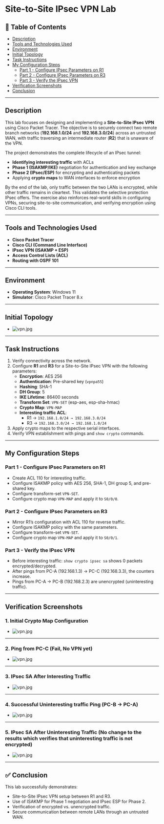# **Site-to-Site IPsec VPN Lab**

## 💑 **Table of Contents**
- [Description](#description)
- [Tools and Technologies Used](#tools-and-technologies-used)
- [Environment](#environment)
- [Initial Topology](#initial-topology)
- [Task Instructions](#task-instructions)
- [My Configuration Steps](#my-configuration-steps)
  - [Part 1 - Configure IPsec Parameters on R1](#part-1---configure-ipsec-parameters-on-r1)
  - [Part 2 - Configure IPsec Parameters on R3](#part-2---configure-ipsec-parameters-on-r3)
  - [Part 3 - Verify the IPsec VPN](#part-3---verify-the-ipsec-vpn)
- [Verification Screenshots](#verification-screenshots)
- [Conclusion](#conclusion)

---

## **Description**
This lab focuses on designing and implementing a **Site-to-Site IPsec VPN** using Cisco Packet Tracer. The objective is to securely connect two remote branch networks (**192.168.1.0/24** and **192.168.3.0/24**) across an untrusted WAN, with traffic traversing an intermediate router (**R2**) that is unaware of the VPN.  

The project demonstrates the complete lifecycle of an IPsec tunnel:  
- **Identifying interesting traffic** with ACLs  
- **Phase 1 (ISAKMP/IKE)** negotiation for authentication and key exchange  
- **Phase 2 (IPsec/ESP)** for encrypting and authenticating packets  
- Applying **crypto maps** to WAN interfaces to enforce encryption  

By the end of the lab, only traffic between the two LANs is encrypted, while other traffic remains in cleartext. This validates the selective protection IPsec offers. The exercise also reinforces real-world skills in configuring VPNs, securing site-to-site communication, and verifying encryption using Cisco CLI tools.

---

## **Tools and Technologies Used**
- **Cisco Packet Tracer**
- **Cisco CLI (Command Line Interface)**
- **IPsec VPN (ISAKMP + ESP)**
- **Access Control Lists (ACL)**
- **Routing with OSPF 101**

---

## **Environment**
- **Operating System**: Windows 11  
- **Simulator**: Cisco Packet Tracer 8.x  

---

## **Initial Topology**

- ![vpn.jpg](image/top.jpg)
---

## **Task Instructions**

1. Verify connectivity across the network.  
2. Configure **R1** and **R3** for a Site-to-Site IPsec VPN with the following parameters:  
   - **Encryption**: AES 256  
   - **Authentication**: Pre-shared key (`vpnpa55`)  
   - **Hashing**: SHA-1  
   - **DH Group**: 5  
   - **IKE Lifetime**: 86400 seconds  
   - **Transform Set**: `VPN-SET` (esp-aes, esp-sha-hmac)  
   - **Crypto Map**: `VPN-MAP`  
   - **Interesting traffic ACL**:  
     - R1 → `192.168.1.0/24 → 192.168.3.0/24`  
     - R3 → `192.168.3.0/24 → 192.168.1.0/24`  
3. Apply crypto maps to the respective serial interfaces.  
4. Verify VPN establishment with pings and `show crypto` commands.

---

## **My Configuration Steps**

### **Part 1 - Configure IPsec Parameters on R1**
- Create ACL 110 for interesting traffic.  
- Configure ISAKMP policy with AES 256, SHA-1, DH group 5, and pre-shared key.  
- Configure transform-set `VPN-SET`.  
- Configure crypto map `VPN-MAP` and apply it to `S0/0/0`.

### **Part 2 - Configure IPsec Parameters on R3**
- Mirror R1’s configuration with ACL 110 for reverse traffic.  
- Configure ISAKMP policy with the same parameters.  
- Configure transform-set `VPN-SET`.  
- Configure crypto map `VPN-MAP` and apply it to `S0/0/1`.

### **Part 3 - Verify the IPsec VPN**
- Before interesting traffic: `show crypto ipsec sa` shows 0 packets encrypted/decrypted.  
- After pings from PC-A (192.168.1.3) → PC-C (192.168.3.3), the counters increase.  
- Pings from PC-A → PC-B (192.168.2.3) are unencrypted (uninteresting traffic).  

---

## **Verification Screenshots**

### **1. Initial Crypto Map Configuration**
- ![vpn.jpg](image/1.jpg)

---

### **2. Ping from PC-C (Fail, No VPN yet)**
- ![vpn.jpg](image/2.jpg)


---

### **3. IPsec SA After Interesting Traffic**
- ![vpn.jpg](image/3.jpg)

---

### **4. Successful Uninteresting traffic Ping (PC-B → PC-A)**  
- ![vpn.jpg](image/4.jpg)

---

### **5. IPsec SA After Uninteresting Traffic (No change to the results which verifies that uninteresting traffic is not encrypted)**  
- ![vpn.jpg](image/3.jpg)

---
## ✅ **Conclusion**
This lab successfully demonstrates:  
- Site-to-Site IPsec VPN setup between R1 and R3.  
- Use of ISAKMP for Phase 1 negotiation and IPsec ESP for Phase 2.  
- Verification of encrypted vs. unencrypted traffic.  
- Secure communication between remote LANs through an untrusted WAN.  
